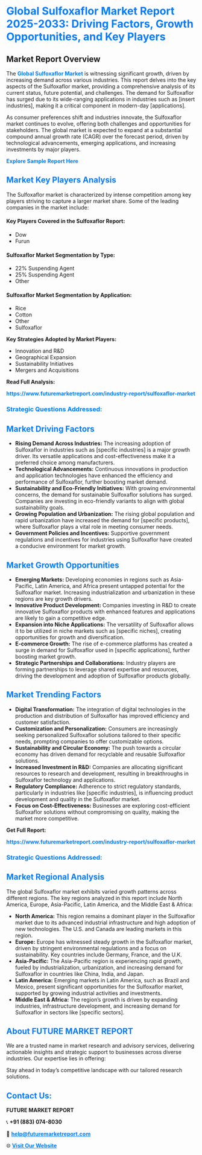 <h1 style="color: #007BFF;">Global Sulfoxaflor Market Report 2025-2033: Driving Factors, Growth Opportunities, and Key Players</h1>

<section id="overview">
<h2>Market Report Overview</h2>
<p>The <a href="https://www.futuremarketreport.com/industry-report/sulfoxaflor-market" style="color: #007BFF; text-decoration: none;"><strong>Global Sulfoxaflor Market</strong></a> is witnessing significant growth, driven by increasing demand across various industries. This report delves into the key aspects of the Sulfoxaflor market, providing a comprehensive analysis of its current status, future potential, and challenges. The demand for Sulfoxaflor has surged due to its wide-ranging applications in industries such as [insert industries], making it a critical component in modern-day [applications].</p>
<p>As consumer preferences shift and industries innovate, the Sulfoxaflor market continues to evolve, offering both challenges and opportunities for stakeholders. The global market is expected to expand at a substantial compound annual growth rate (CAGR) over the forecast period, driven by technological advancements, emerging applications, and increasing investments by major players.</p>
</section>

<section id="overview">
<p><a href="https://www.futuremarketreport.com/request-sample/reportId=121565" style="color: #007BFF; text-decoration: none;"><strong>Explore Sample Report Here</strong></a></p>
</section>

<section id="key-players">
<h2 style="color: #007BFF;">Market Key Players Analysis</h2>
<p>The Sulfoxaflor market is characterized by intense competition among key players striving to capture a larger market share. Some of the leading companies in the market include:</p>
<h4>Key Players Covered in the Sulfoxaflor Report:</h4>
<ul><li>Dow</li><li>Furun</li></ul>
<h4>Sulfoxaflor Market Segmentation by Type:</h4>
<ul><li>22% Suspending Agent</li><li>25% Suspending Agent</li><li>Other</li></ul>

<h4>Sulfoxaflor Market Segmentation by Application:</h4>
<ul><li>Rice</li><li>Cotton</li><li>Other</li><li>Sulfoxaflor</li></ul>
<p><strong>Key Strategies Adopted by Market Players:</strong></p>
<ul>
<li>Innovation and R&D</li>
<li>Geographical Expansion</li>
<li>Sustainability Initiatives</li>
<li>Mergers and Acquisitions</li>
</ul>
</section>

<section>
<p><strong>Read Full Analysis: </strong></p><a href="https://www.futuremarketreport.com/industry-report/sulfoxaflor-market" style="color: #007BFF; text-decoration: none;"><strong>https://www.futuremarketreport.com/industry-report/sulfoxaflor-market</strong></a>
<h3 style="color: #007BFF;">Strategic Questions Addressed:</h3>
</section>

<section id="driving-factors">
<h2 style="color: #007BFF;">Market Driving Factors</h2>
<ul>
<li><strong>Rising Demand Across Industries:</strong> The increasing adoption of Sulfoxaflor in industries such as [specific industries] is a major growth driver. Its versatile applications and cost-effectiveness make it a preferred choice among manufacturers.</li>
<li><strong>Technological Advancements:</strong> Continuous innovations in production and application technologies have enhanced the efficiency and performance of Sulfoxaflor, further boosting market demand.</li>
<li><strong>Sustainability and Eco-Friendly Initiatives:</strong> With growing environmental concerns, the demand for sustainable Sulfoxaflor solutions has surged. Companies are investing in eco-friendly variants to align with global sustainability goals.</li>
<li><strong>Growing Population and Urbanization:</strong> The rising global population and rapid urbanization have increased the demand for [specific products], where Sulfoxaflor plays a vital role in meeting consumer needs.</li>
<li><strong>Government Policies and Incentives:</strong> Supportive government regulations and incentives for industries using Sulfoxaflor have created a conducive environment for market growth.</li>
</ul>
</section>

<section id="growth-opportunities">
<h2 style="color: #007BFF;">Market Growth Opportunities</h2>
<ul>
<li><strong>Emerging Markets:</strong> Developing economies in regions such as Asia-Pacific, Latin America, and Africa present untapped potential for the Sulfoxaflor market. Increasing industrialization and urbanization in these regions are key growth drivers.</li>
<li><strong>Innovative Product Development:</strong> Companies investing in R&D to create innovative Sulfoxaflor products with enhanced features and applications are likely to gain a competitive edge.</li>
<li><strong>Expansion into Niche Applications:</strong> The versatility of Sulfoxaflor allows it to be utilized in niche markets such as [specific niches], creating opportunities for growth and diversification.</li>
<li><strong>E-commerce Growth:</strong> The rise of e-commerce platforms has created a surge in demand for Sulfoxaflor used in [specific applications], further boosting market growth.</li>
<li><strong>Strategic Partnerships and Collaborations:</strong> Industry players are forming partnerships to leverage shared expertise and resources, driving the development and adoption of Sulfoxaflor products globally.</li>
</ul>
</section>

<section id="trending-factors">
<h2 style="color: #007BFF;">Market Trending Factors</h2>
<ul>
<li><strong>Digital Transformation:</strong> The integration of digital technologies in the production and distribution of Sulfoxaflor has improved efficiency and customer satisfaction.</li>
<li><strong>Customization and Personalization:</strong> Consumers are increasingly seeking personalized Sulfoxaflor solutions tailored to their specific needs, prompting companies to offer customizable options.</li>
<li><strong>Sustainability and Circular Economy:</strong> The push towards a circular economy has driven demand for recyclable and reusable Sulfoxaflor solutions.</li>
<li><strong>Increased Investment in R&D:</strong> Companies are allocating significant resources to research and development, resulting in breakthroughs in Sulfoxaflor technology and applications.</li>
<li><strong>Regulatory Compliance:</strong> Adherence to strict regulatory standards, particularly in industries like [specific industries], is influencing product development and quality in the Sulfoxaflor market.</li>
<li><strong>Focus on Cost-Effectiveness:</strong> Businesses are exploring cost-efficient Sulfoxaflor solutions without compromising on quality, making the market more competitive.</li>
</ul>
</section>

<section>
<p><strong>Get Full Report: </strong></p><a href="https://www.futuremarketreport.com/industry-report/sulfoxaflor-market" style="color: #007BFF; text-decoration: none;"><strong>https://www.futuremarketreport.com/industry-report/sulfoxaflor-market</strong></a>
<h3 style="color: #007BFF;">Strategic Questions Addressed:</h3>
</section>


<section id="regional-analysis">
<h2 style="color: #007BFF;">Market Regional Analysis</h2>
<p>The global Sulfoxaflor market exhibits varied growth patterns across different regions. The key regions analyzed in this report include North America, Europe, Asia-Pacific, Latin America, and the Middle East & Africa:</p>
<ul>
<li><strong>North America:</strong> This region remains a dominant player in the Sulfoxaflor market due to its advanced industrial infrastructure and high adoption of new technologies. The U.S. and Canada are leading markets in this region.</li>
<li><strong>Europe:</strong> Europe has witnessed steady growth in the Sulfoxaflor market, driven by stringent environmental regulations and a focus on sustainability. Key countries include Germany, France, and the U.K.</li>
<li><strong>Asia-Pacific:</strong> The Asia-Pacific region is experiencing rapid growth, fueled by industrialization, urbanization, and increasing demand for Sulfoxaflor in countries like China, India, and Japan.</li>
<li><strong>Latin America:</strong> Emerging markets in Latin America, such as Brazil and Mexico, present significant opportunities for the Sulfoxaflor market, supported by growing industrial activities and investments.</li>
<li><strong>Middle East & Africa:</strong> The region’s growth is driven by expanding industries, infrastructure development, and increasing demand for Sulfoxaflor in sectors like [specific sectors].</li>
</ul>
</section>

<footer>
<h2 style="color: #007BFF;">About FUTURE MARKET REPORT</h2>
<p>We are a trusted name in market research and advisory services, delivering actionable insights and strategic support to businesses across diverse industries. Our expertise lies in offering:</p>

<p>Stay ahead in today’s competitive landscape with our tailored research solutions.</p>

<h2 style="color: #007BFF;">Contact Us:</h2>
<p><strong>FUTURE MARKET REPORT</strong></p>
<p>📞 <strong>+91 (883) 074-8030</strong></p>
<p>📧 <strong><a href="mailto:help@futuremarketreport.com" style="color: #007BFF;">help@futuremarketreport.com</a></strong></p>
<p>🌐 <strong><a href="https://www.futuremarketreport.com/" style="color: #007BFF;">Visit Our Website</a></strong></p>
</footer>